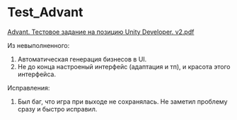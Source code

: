 # Test_Advant

[Advant. Тестовое задание на позицию Unity Developer. v2.pdf](https://github.com/user-attachments/files/20838044/Advant.Unity.Developer.v2.pdf)

Из невыполненного: 
1. Автоматическая генерация бизнесов в UI.
2. Не до конца настроеный интерфейс (адаптация и тп), и красота этого интерфейса.

Исправления: 
1. Был баг, что игра при выходе не сохранялась. Не заметил проблему сразу и быстро исправил.
